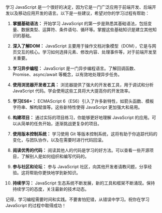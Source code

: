 学习 JavaScript 是一个很好的决定，因为它是一门广泛应用于前端开发、后端开发以及移动应用开发的语言。以下是一些建议，希望对你的学习过程有帮助：

1. **掌握基础语法：** 开始学习 JavaScript 的第一步是熟悉其基础语法，包括变量、数据类型、运算符、条件语句、循环等。掌握这些基础知识是建立其他知识的基础。

2. **深入了解DOM：** JavaScript 主要用于操作文档对象模型（DOM），它是与网页交互的核心。学习如何选择元素、修改内容、处理事件等，对于前端开发至关重要。

3. **学习异步编程：** JavaScript 是一门异步编程语言。了解回调函数、Promise、async/await 等概念，以有效地处理异步任务。

4. **使用浏览器开发者工具：** 浏览器提供了强大的开发者工具，用于调试和分析 JavaScript 代码。学会使用这些工具将大大提高你的开发效率。

5. **学习ES6+：** ECMAScript 6（ES6）引入了许多新特性，如箭头函数、模板字符串、解构赋值等。这些新特性使得 JavaScript 更加强大和易用。

6. **构建项目：** 通过实际的项目练习，你能够更好地理解 JavaScript 的应用。可以从简单的任务开始，逐渐挑战更复杂的项目。

7. **使用版本控制系统：** 学习使用 Git 等版本控制系统，这将有助于你追踪代码的变化，与团队协作，以及在需要时进行代码回滚。

8. **阅读优秀的代码：** 阅读其他人的代码是学习的好方法。可以查看一些开源项目，了解别人是如何组织和编写代码的。

9. **参与社区和论坛：** 参与 JavaScript 社区，向其他开发者请教问题，分享经验。这将帮助你更快地学到新知识。

10. **持续学习：** JavaScript 生态系统不断发展，新的工具和框架不断涌现。保持持续学习的态度，关注最新的技术动态。

记得，学习编程需要时间和实践。不要害怕犯错，从错误中学习。祝你在学习 JavaScript 的过程中取得成功！